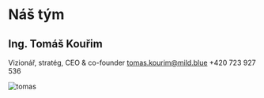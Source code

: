 # Náš tým


## Ing. Tomáš Kouřim
Vizionář, stratég, CEO & co-founder
tomas.kourim@mild.blue
+420 723 927 536

![tomas]

[tomas]: https://raw.githubusercontent.com/mild-blue/about/master/people/photos/tomas.webp "Tomáš Kouřim"
